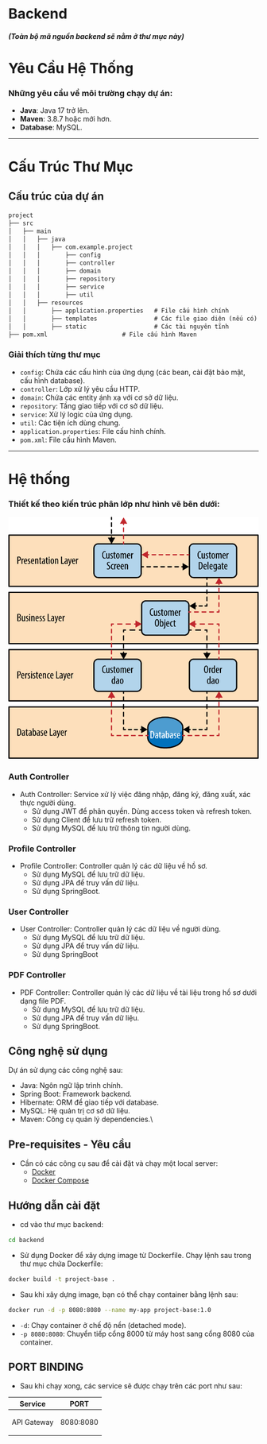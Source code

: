 # **Backend**
##### (Toàn bộ mã nguồn backend sẽ nằm ở thư mục này)
# **Yêu Cầu Hệ Thống**
### Những yêu cầu về môi trường chạy dự án:

- **Java**: Java 17 trở lên.
- **Maven**: 3.8.7 hoặc mới hơn.
- **Database**: MySQL.

---

# **Cấu Trúc Thư Mục**

## Cấu trúc của dự án

```plaintext
project
├── src
│   ├── main
│   │   ├── java
│   │   │   ├── com.example.project
│   │   │       ├── config         
│   │   │       ├── controller     
│   │   │       ├── domain         
│   │   │       ├── repository     
│   │   │       ├── service        
│   │   │       ├── util           
│   │   ├── resources
│   │       ├── application.properties   # File cấu hình chính
│   │       ├── templates                # Các file giao diện (nếu có)
│   │       ├── static                   # Các tài nguyên tĩnh
├── pom.xml                     # File cấu hình Maven
```
### Giải thích từng thư mục
- `config`: Chứa các cấu hình của ứng dụng (các bean, cài đặt bảo mật, cấu hình database).
- `controller`: Lớp xử lý yêu cầu HTTP.
- `domain`: Chứa các entity ánh xạ với cơ sở dữ liệu.
- `repository`: Tầng giao tiếp với cơ sở dữ liệu.
- `service`: Xử lý logic của ứng dụng.
- `util`: Các tiện ích dùng chung.
- `application.properties`: File cấu hình chính.
- `pom.xml`: File cấu hình Maven.
---
# Hệ thống
### Thiết kế theo kiến trúc phân lớp như hình vẽ bên dưới:
![img.png](img.png)

### Auth Controller
* Auth Controller: Service xử lý việc đăng nhập, đăng ký, đăng xuất, xác thực người dùng.
  * Sử dụng JWT để phân quyền. Dùng access token và refresh token.
  * Sử dụng Client để lưu trữ refresh token.
  * Sử dụng MySQL để lưu trữ thông tin người dùng.

### Profile Controller
* Profile Controller: Controller quản lý các dữ liệu về hồ sơ.
  * Sử dụng MySQL để lưu trữ dữ liệu.
  * Sử dụng JPA để truy vấn dữ liệu.
  * Sử dụng SpringBoot.

### User Controller
* User Controller: Controller quản lý các dữ liệu về người dùng.
  * Sử dụng MySQL để lưu trữ dữ liệu.
  * Sử dụng JPA để truy vấn dữ liệu.
  * Sử dụng SpringBoot

### PDF Controller
* PDF Controller: Controller quản lý các dữ liệu về tài liệu trong hồ sơ dưới dạng file PDF.
  * Sử dụng MySQL để lưu trữ dữ liệu.
  * Sử dụng JPA để truy vấn dữ liệu.
  * Sử dụng SpringBoot.

## Công nghệ sử dụng
Dự án sử dụng các công nghệ sau:
* Java: Ngôn ngữ lập trình chính.
* Spring Boot: Framework backend.
* Hibernate: ORM để giao tiếp với database.
* MySQL: Hệ quản trị cơ sở dữ liệu.
* Maven: Công cụ quản lý dependencies.\

## Pre-requisites - Yêu cầu

-   Cần có các công cụ sau để cài đặt và chạy một local server:
    -   [Docker](https://docs.docker.com/get-docker/)
    -   [Docker Compose](https://docs.docker.com/compose/install/)

## Hướng dẫn cài đặt

-   cd vào thư mục backend:

```bash
cd backend
```

-   Sử dụng Docker để xây dựng image từ Dockerfile. Chạy lệnh sau trong thư mục chứa Dockerfile:

```bash
docker build -t project-base .
```

-   Sau khi xây dựng image, bạn có thể chạy container bằng lệnh sau:

```bash
docker run -d -p 8080:8080 --name my-app project-base:1.0
```
- `-d`: Chạy container ở chế độ nền (detached mode).
- `-p 8080:8080`: Chuyển tiếp cổng 8000 từ máy host sang cổng 8080 của container.


## PORT BINDING

-   Sau khi chạy xong, các service sẽ được chạy trên các port như sau:
<table width="100%">
<thead>
<th>
Service
</th>
<th>
PORT
</th>
</thead>
<tbody>
<tr>
<td>API Gateway</td>
<td>

8080:8080

</td>

</tr>
</tbody>
</table>